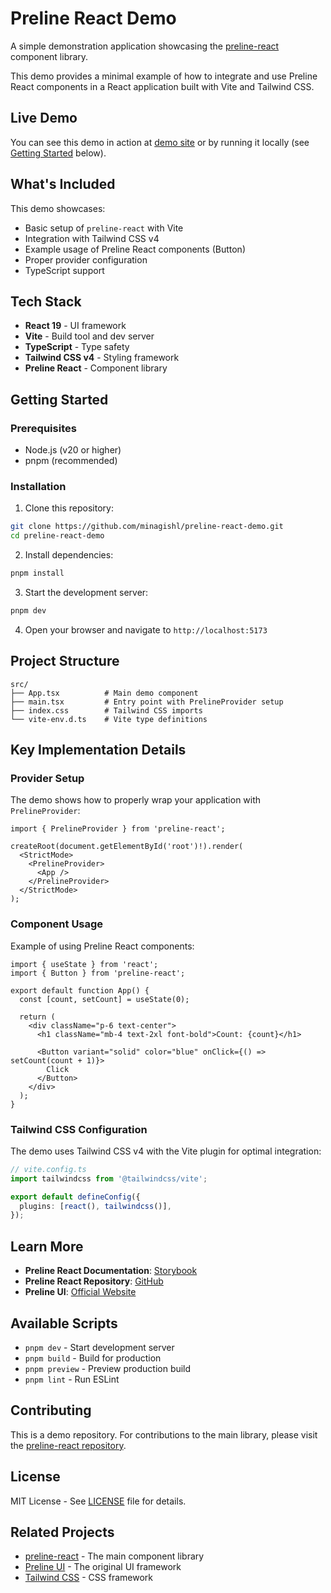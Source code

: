 # Preline React Demo

A simple demonstration application showcasing the [preline-react](https://github.com/minagishl/preline-react) component library.

This demo provides a minimal example of how to integrate and use Preline React components in a React application built with Vite and Tailwind CSS.

## Live Demo

You can see this demo in action at [demo site](https://preline-react-demo.pages.dev) or by running it locally (see [Getting Started](#getting-started) below).

## What's Included

This demo showcases:

- Basic setup of `preline-react` with Vite
- Integration with Tailwind CSS v4
- Example usage of Preline React components (Button)
- Proper provider configuration
- TypeScript support

## Tech Stack

- **React 19** - UI framework
- **Vite** - Build tool and dev server
- **TypeScript** - Type safety
- **Tailwind CSS v4** - Styling framework
- **Preline React** - Component library

## Getting Started

### Prerequisites

- Node.js (v20 or higher)
- pnpm (recommended)

### Installation

1. Clone this repository:

```bash
git clone https://github.com/minagishl/preline-react-demo.git
cd preline-react-demo
```

2. Install dependencies:

```bash
pnpm install
```

3. Start the development server:

```bash
pnpm dev
```

4. Open your browser and navigate to `http://localhost:5173`

## Project Structure

```
src/
├── App.tsx          # Main demo component
├── main.tsx         # Entry point with PrelineProvider setup
├── index.css        # Tailwind CSS imports
└── vite-env.d.ts    # Vite type definitions
```

## Key Implementation Details

### Provider Setup

The demo shows how to properly wrap your application with `PrelineProvider`:

```tsx
import { PrelineProvider } from 'preline-react';

createRoot(document.getElementById('root')!).render(
  <StrictMode>
    <PrelineProvider>
      <App />
    </PrelineProvider>
  </StrictMode>
);
```

### Component Usage

Example of using Preline React components:

```tsx
import { useState } from 'react';
import { Button } from 'preline-react';

export default function App() {
  const [count, setCount] = useState(0);

  return (
    <div className="p-6 text-center">
      <h1 className="mb-4 text-2xl font-bold">Count: {count}</h1>

      <Button variant="solid" color="blue" onClick={() => setCount(count + 1)}>
        Click
      </Button>
    </div>
  );
}
```

### Tailwind CSS Configuration

The demo uses Tailwind CSS v4 with the Vite plugin for optimal integration:

```ts
// vite.config.ts
import tailwindcss from '@tailwindcss/vite';

export default defineConfig({
  plugins: [react(), tailwindcss()],
});
```

## Learn More

- **Preline React Documentation**: [Storybook](https://minagishl.github.io/preline-react/)
- **Preline React Repository**: [GitHub](https://github.com/minagishl/preline-react)
- **Preline UI**: [Official Website](https://preline.co/)

## Available Scripts

- `pnpm dev` - Start development server
- `pnpm build` - Build for production
- `pnpm preview` - Preview production build
- `pnpm lint` - Run ESLint

## Contributing

This is a demo repository. For contributions to the main library, please visit the [preline-react repository](https://github.com/minagishl/preline-react).

## License

MIT License - See [LICENSE](LICENSE) file for details.

## Related Projects

- [preline-react](https://github.com/minagishl/preline-react) - The main component library
- [Preline UI](https://preline.co/) - The original UI framework
- [Tailwind CSS](https://tailwindcss.com/) - CSS framework
